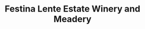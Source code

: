---
title: "Festina Lente Estate Winery and Meadery"
url: /langley-township/festina-lente-estate-winery-and-meadery/
shop: alcohol
---